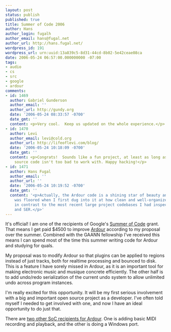 ```yaml
---
layout: post
status: publish
published: true
title: Summer of Code 2006
author: Hans
author_login: fugalh
author_email: hans@fugal.net
author_url: http://hans.fugal.net/
wordpress_id: 191
wordpress_url: urn:uuid:13a839c5-8d31-44cd-8b02-5e42ceae08ca
date: 2006-05-24 06:57:00.000000000 -07:00
tags:
- audio
- cs
- src
- google
- ardour
comments:
- id: 1469
  author: Gabriel Gunderson
  author_email: ''
  author_url: http://gundy.org
  date: '2006-05-24 08:33:57 -0700'
  date_gmt: ''
  content: <p>Very cool.  Keep us updated on the whole experience.</p>
- id: 1470
  author: Levi
  author_email: levi@cold.org
  author_url: http://lifeoflevi.com/blog/
  date: '2006-05-24 10:18:09 -0700'
  date_gmt: ''
  content: <p>Congrats!  Sounds like a fun project, at least as long as the Ardour
    source code isn't too bad to work with. Happy hacking!</p>
- id: 1471
  author: Hans Fugal
  author_email: ''
  author_url: ''
  date: '2006-05-24 10:19:52 -0700'
  date_gmt: ''
  content: '<p>Actually, the Ardour code is a shining star of beauty and glory. I
    was floored when I first dug into it at how clean and well-organized it is. Especially
    in contrast to the most recent large project codebases I had inspected: Asterisk
    and SER.</p>'
---
```

<p>It's official! I am one of the recipients of Google's <a href="http://code.google.com/soc/">Summer of Code</a> grant.
That means I get paid $4500 to improve <a href="http://ardour.org/">Ardour</a> according
to my proposal over the summer. Combined with the GAANN fellowship I've
received this means I can spend most of the time this summer writing code for
Ardour and studying for quals.</p>

<p>My proposal was to modify Ardour so that plugins can be applied to regions
instead of just tracks, both for realtime processing and bounced to disk. This
is a feature I have sorely missed in Ardour, as it is an important tool for
making electronic music and musique concrete efficiently. The other half is to
add undo/redo serialization of the current undo system to allow unlimited undo
across program instances.</p>

<p>I'm really excited for this opportunity. It will be my first serious
involvement with a big and important open source project as a developer. I've
often told myself I needed to get involved with one, and now I have an ideal
opportunity to do just that.</p>

<p>There are <a href="http://ardour.org/node/237">two other SoC recipients for Ardour</a>. One is adding basic MIDI recording and playback, and the other is doing a Windows port. </p>
